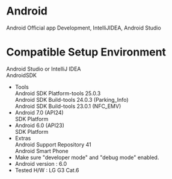 # Android
Android Official app Development, IntelliJIDEA, Android Studio

# Compatible Setup Environment
Android Studio or IntelliJ IDEA  
AndroidSDK
  - Tools  
    Android SDK Platform-tools 25.0.3  
    Android SDK Build-tools 24.0.3 (Parking_Info)  
    Android SDK Build-tools 23.0.1 (NFC_EMV)  
  - Android 7.0 (API24)  
    SDK Platform  
  - Android 6.0 (API23)  
    SDK Platform  
  - Extras  
    Android Support Repository 41  
Android Smart Phone  
  - Make sure "developer mode" and "debug mode" enabled.  
  - Android version : 6.0  
  - Tested H/W : LG G3 Cat.6  
